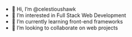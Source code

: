 - 👋 Hi, I’m @celestioushawk
- 👀 I’m interested in Full Stack Web Development
- 🌱 I’m currently learning front-end frameworks
- 💞️ I’m looking to collaborate on web projects

<!---
celestioushawk/celestioushawk is a ✨ special ✨ repository because its `README.md` (this file) appears on your GitHub profile.
You can click the Preview link to take a look at your changes.
--->
